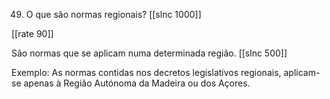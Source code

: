 49. O que são normas regionais?
[[slnc 1000]]

[[rate 90]]

São normas que se aplicam numa determinada região.
[[slnc 500]]

Exemplo: As normas contidas nos decretos legislativos regionais, aplicam-se apenas à Região Autónoma da Madeira ou dos Açores.
